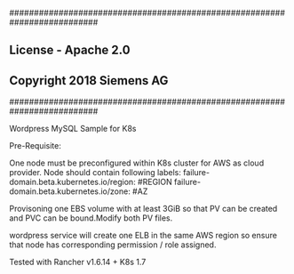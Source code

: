 ##########################################################################
##			 License - Apache 2.0	 			##
##			 Copyright 2018 Siemens AG			## 
##########################################################################	


Wordpress MySQL Sample for K8s

Pre-Requisite: 

One node must be preconfigured within K8s cluster for AWS as cloud provider. Node should contain following labels:
 failure-domain.beta.kubernetes.io/region: #REGION
 failure-domain.beta.kubernetes.io/zone: #AZ

Provisoning one EBS volume with at least 3GiB so that PV can be created and PVC can be bound.Modify both PV files.

wordpress service will create one ELB in the same AWS region so ensure that node has corresponding permission / role assigned.

Tested with Rancher v1.6.14 + K8s 1.7


